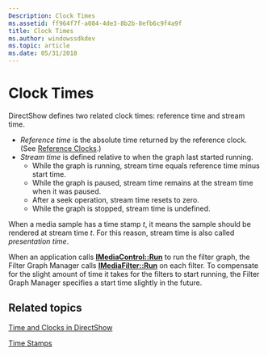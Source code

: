 ```yaml
---
Description: Clock Times
ms.assetid: ff964f7f-a084-4de3-8b2b-8efb6c9f4a9f
title: Clock Times
ms.author: windowssdkdev
ms.topic: article
ms.date: 05/31/2018
---
```


# Clock Times

DirectShow defines two related clock times: reference time and stream time.

-   *Reference time* is the absolute time returned by the reference clock. (See [Reference Clocks](reference-clocks.md).)
-   *Stream time* is defined relative to when the graph last started running.
    -   While the graph is running, stream time equals reference time minus start time.
    -   While the graph is paused, stream time remains at the stream time when it was paused.
    -   After a seek operation, stream time resets to zero.
    -   While the graph is stopped, stream time is undefined.

When a media sample has a time stamp *t*, it means the sample should be rendered at stream time *t*. For this reason, stream time is also called *presentation time*.

When an application calls [**IMediaControl::Run**](/windows/desktop/api/Control/nf-control-imediacontrol-run) to run the filter graph, the Filter Graph Manager calls [**IMediaFilter::Run**](/windows/desktop/api/Strmif/nf-strmif-imediafilter-run) on each filter. To compensate for the slight amount of time it takes for the filters to start running, the Filter Graph Manager specifies a start time slightly in the future.

## Related topics

<dl> <dt>

[Time and Clocks in DirectShow](time-and-clocks-in-directshow.md)
</dt> <dt>

[Time Stamps](time-stamps.md)
</dt> </dl>

 

 



